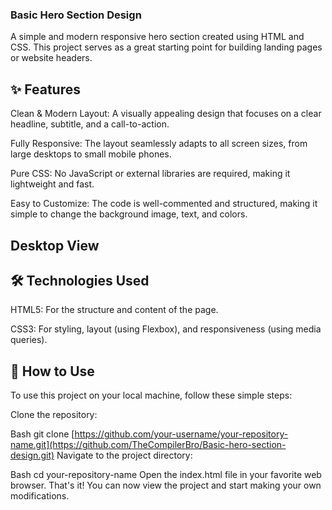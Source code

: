 
<h3>Basic Hero Section Design</h3>
A simple and modern responsive hero section created using HTML and CSS. This project serves as a great starting point for building landing pages or website headers.

<h2> ✨ Features </h2>
Clean & Modern Layout: A visually appealing design that focuses on a clear headline, subtitle, and a call-to-action.

Fully Responsive: The layout seamlessly adapts to all screen sizes, from large desktops to small mobile phones.

Pure CSS: No JavaScript or external libraries are required, making it lightweight and fast.

Easy to Customize: The code is well-commented and structured, making it simple to change the background image, text, and colors.

<h2> Desktop View </h2>

<h2> 🛠️ Technologies Used </h2>
HTML5: For the structure and content of the page.

CSS3: For styling, layout (using Flexbox), and responsiveness (using media queries).

 <h2> 📂 How to Use </h2>
To use this project on your local machine, follow these simple steps:

Clone the repository:

Bash
git clone [https://github.com/your-username/your-repository-name.git](https://github.com/TheCompilerBro/Basic-hero-section-design.git)
Navigate to the project directory:

Bash
cd your-repository-name
Open the index.html file in your favorite web browser.
That's it! You can now view the project and start making your own modifications.
